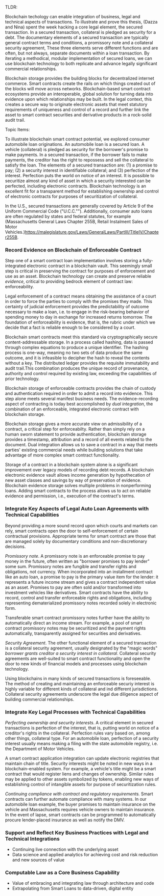 

TLDR:

Blockchain techology can enable integration of business, legal and technical aspects of transactions. To illustrate and prove this thesis, (Dazza and Nina) spent the week hacking a core legal element, the secured transaction.  In a secured transaction, collateral is pledged as security for a debt. The documentary elements of a secured transaction are typically general contract terms and conditions, a promissory note and a collateral security agreement,  These three elements serve different functions and are often, but not always, separate documents within a loan transaction. By iterating a methodical, modular implementation of secured loans, we can use blockchain technology to both replicate and advance legally significant commercial relationships.



Blockchain storage provides the building blocks for decentralized internet commerce. Smart contracts create the rails on which things created out of the blocks will move across networks. Blockchain-based smart contract ecosystems provide an interoperable, global solution for turning data into evidence upon which relationships may be built. In the legal context, this creates a secure way to originate electronic assets that meet statutory requirements of uniqueness and control of a record and further link the asset to smart contract securities and derivative products in a rock-solid audit trail. 

Topic Items: 

To illustrate blockchain smart contract potential, we explored consumer automobile loan originations. An automobile loan is a secured loan. A vehicle (collateral) is pledged as security for the borrower's promise to make payments. In a secured transaction, if the borrower fails to make payments, the creditor has the right to repossess and sell the collateral to satisfy the loan. The elements of a secured transaction are: (1) a promise to pay; (2) a security interest in identifiable collateral; and (3) perfection of the interest.  Perfection puts the world on notice of an interest. It is possible to securitize almost any kind of asset in which a security interested can be perfected, including electronic contracts. Blockchain technology is an excellent fit for a transparent method for establishing ownership and control of electronic contracts for purposes of securitization of collateral. 

In the U.S., secured transactions are generally covered by Article 9 of the Uniform Commercial Code ("U.C.C.""). Additionally, consumer auto loans are often regulated by states and federal statutes, for example (Massachusetts General Laws Chapter 255B, Retail Instalment Sales of Motor Vehicles.)<https://malegislature.gov/Laws/GeneralLaws/PartIII/TitleIV/Chapter255B>. 


### Record Evidence on Blockchain of Enforceable Contract

Step one of a smart contract loan implementation involves storing a fully-integrated electronic contract in a blockchain vault. This seemingly small step is critical in preserving the contract for purposes of enforcement and use as an asset. Blockchain technology can create and preserve reliable *evidence*, critical to providing bedrock element of contract law: enforceability.

Legal enforcement of a contract means obtaining the assistance of a court in order to force the parties to comply with the promises they made. This certainty of judicial enforcement provides the predictability of outcome necessary to make a loan, i.e. to engage in the risk-bearing behavior of spending money to day in exchange for increased returns tomorrow. The foundation of enforceability is evidence, that is, the rubric under which we decide that a fact is reliable enough to be considered by a court. 

Blockchain smart contracts meet this standard via cryptographically secure content-addressable storage. In a process called hashing, data is passed through complex equations to produce a unique identifier. The hashing process is one-way, meaning no two sets of data produce the same outcome, and it is infeasible to decipher the hash to reveal the contents without a key. The distributed ledger provides the requisite immutability and audit trail.This combination produces the unique record of provenance, authority and control required by existing law, exceeding the capabilities of prior technology.

Blockchain storage of enforceable contracts provides the chain of custody and authentication required in order to admit a record into evidence. This step alone meets several manifest business needs. The evidence-recording aspect of contracting is today best accomplished by *dual integration*, the combination of an enforceable, integrated electronic contract with blockchain storage. 

Blockchain storage gives a more accurate view on admissibility of a contract, a critical step for enforceabilty. Rather than simply rely on a human sworn statement to provide authentication, blockchain storage provides a timestamp, attribution and a record of all events related to the document. Dual integration allows us to save a contract in a way that meets parties' existing commercial needs while building solutions that take advantage of more complex smart contract functionality.

Storage of a contract in a blockchain system alone is a significant improvement over legacy models of recording debt records. A blockchain electronic evidence vault allows income generation by hypothecation of new asset classes and savings by way of preservation of evidence. Blockchain evidence storage solves multiple problems in nonperforming loans. Adding smart contracts to the process allows us to act on reliable evidence and permission, i.e., execution of the contract's terms.


### Integrate Key Aspects of Legal Auto Loan Agreements with Technical Capabilities

Beyond providing a more sound record upon which courts and markets can rely, smart contracts open the door to self-enforcement of certain contractual provisions. Appropriate terms for smart contract are those that are managed solely by documentary conditions and non-discretionary decisions. 


*Promissory note*. A promissory note is an enforceable promise to pay money in the future, often written as "borrower promises to pay lender" some sum. Promissory notes are fungible and transfer rights and obligations, not currency. When incorporated into an installment contract like an auto loan, a promise to pay is the primary value item for the lender: it represents a future income stream and gives a contract independent value as an asset. Promises to pay are often sold and/or transformed into investment vehicles like derivatives. Smart contracts have the ability to record, control and transfer enforceable rights and obligations, including representing dematerialized promissory notes recorded solely in electronic form. 

Transferable smart contract promissory notes further have the ability to automatically direct an income stream. For example, a pool of smart contract promissory notes may be securitized and the payment rights automatically, transparently assigned for securities and derivatives.

*Security Agreement*. The other functional element of a secured transaction is a collateral security agreement, usually designated by the "magic words" *borrower grants creditor a security interest in collateral*. Collateral security agreements are well-suited to smart contract functionality and open the door to new kinds of financial models and processes using blockchain technology.  

Using blockchains in many kinds of secured transactions is foreseeable. The method of creating and maintaining an enforceable securiy interest is highly variable for different kinds of collateral and ind different jurisdictions. Collateral security agreements underscore the legal due diligence aspect of building commercial relationships.  

### Integrate Key Legal Processes with Technical Capabilities

*Perfecting ownership and security interests*. A critical element in secured transactions is perfection of the interest, that is, putting world on notice of a creditor's rights in the collateral. Perfection rules vary based on, among other things, collateral type. For an automobile loan, perfection of a security interest usually means making a filing with the state automobile registry, i.e. the Department of Motor Vehicles.

A smart contract application integration can update electronic registries that maintain chain of title. Security interests might be noted in new ways in a blockchain-enabled system. For example, a vehicle's title might be a smart contract that would register liens and changes of ownership. Similar rules may be applied to other assets symbolized by tokens, enabling new ways of establishing control of intangible assets for purpose of securitization rules. 

*Continuing compliance with contract and regulatory requirements.* Smart contracts can further automate compliance with many systems. In our automobile loan example, the buyer promises to maintain insurance on the vehicle and Massachusetts requires vehicle owners to maintain insurance. In the event of lapse, smart contracts can be programmed to automatically procure lender-placed insurance as well as notify the DMV. 

### Support and Reflect Key Business Practices with Legal and Technical Integrations

* Continuing live connection with the underlying asset 
* Data science and applied analytics for achieving cost and risk reduction and new sources of value

### Computable Law as a Core Business Capability

* Value of embracing and integrating law through architecture and code
* Extrapolating from Smart Loans to data-driven, digital entity


### 


